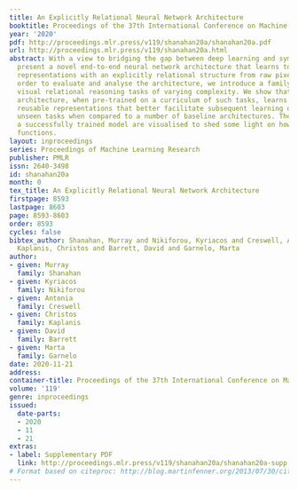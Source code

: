 ```yaml
---
title: An Explicitly Relational Neural Network Architecture
booktitle: Proceedings of the 37th International Conference on Machine Learning
year: '2020'
pdf: http://proceedings.mlr.press/v119/shanahan20a/shanahan20a.pdf
url: http://proceedings.mlr.press/v119/shanahan20a.html
abstract: With a view to bridging the gap between deep learning and symbolic AI, we
  present a novel end-to-end neural network architecture that learns to form propositional
  representations with an explicitly relational structure from raw pixel data. In
  order to evaluate and analyse the architecture, we introduce a family of simple
  visual relational reasoning tasks of varying complexity. We show that the proposed
  architecture, when pre-trained on a curriculum of such tasks, learns to generate
  reusable representations that better facilitate subsequent learning on previously
  unseen tasks when compared to a number of baseline architectures. The workings of
  a successfully trained model are visualised to shed some light on how the architecture
  functions.
layout: inproceedings
series: Proceedings of Machine Learning Research
publisher: PMLR
issn: 2640-3498
id: shanahan20a
month: 0
tex_title: An Explicitly Relational Neural Network Architecture
firstpage: 8593
lastpage: 8603
page: 8593-8603
order: 8593
cycles: false
bibtex_author: Shanahan, Murray and Nikiforou, Kyriacos and Creswell, Antonia and
  Kaplanis, Christos and Barrett, David and Garnelo, Marta
author:
- given: Murray
  family: Shanahan
- given: Kyriacos
  family: Nikiforou
- given: Antonia
  family: Creswell
- given: Christos
  family: Kaplanis
- given: David
  family: Barrett
- given: Marta
  family: Garnelo
date: 2020-11-21
address: 
container-title: Proceedings of the 37th International Conference on Machine Learning
volume: '119'
genre: inproceedings
issued:
  date-parts:
  - 2020
  - 11
  - 21
extras:
- label: Supplementary PDF
  link: http://proceedings.mlr.press/v119/shanahan20a/shanahan20a-supp.pdf
# Format based on citeproc: http://blog.martinfenner.org/2013/07/30/citeproc-yaml-for-bibliographies/
---
```

